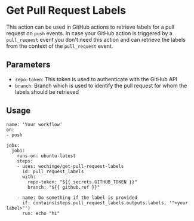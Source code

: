 # Get Pull Request Labels

This action can be used in GitHub actions to retrieve labels for a pull request
on `push` events. In case your GitHub action is triggered by a `pull_request` event
you don't need this action and can retrieve the labels from the context of the 
`pull_request` event.

## Parameters

- `repo-token`: This token is used to authenticate with the GitHub API
- `branch`: Branch which is used to identify the pull request for whom the labels 
   should be retrieved

## Usage

```
name: 'Your workflow'
on:
- push

jobs:
  job1:
    runs-on: ubuntu-latest
    steps:
    - uses: wochinge/get-pull-request-labels
      id: pull_request_labels
      with:
        repo-token: "${{ secrets.GITHUB_TOKEN }}"
        branch: "${{ github.ref }}"

    - name: Do something if the label is provided
      if: contains(steps.pull_request_labels.outputs.labels, '"<your label>"')
      run: echo "hi"
```
